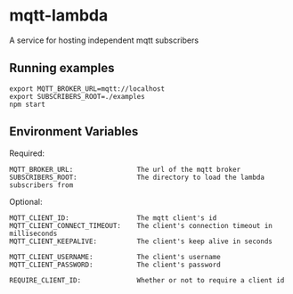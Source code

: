 # mqtt-lambda
A service for hosting independent mqtt subscribers

## Running examples

```
export MQTT_BROKER_URL=mqtt://localhost
export SUBSCRIBERS_ROOT=./examples
npm start
```

## Environment Variables

Required:
```
MQTT_BROKER_URL:                The url of the mqtt broker
SUBSCRIBERS_ROOT:               The directory to load the lambda subscribers from
```
Optional:

```
MQTT_CLIENT_ID:                 The mqtt client's id
MQTT_CLIENT_CONNECT_TIMEOUT:    The client's connection timeout in milliseconds
MQTT_CLIENT_KEEPALIVE:          The client's keep alive in seconds

MQTT_CLIENT_USERNAME:           The client's username
MQTT_CLIENT_PASSWORD:           The client's password

REQUIRE_CLIENT_ID:              Whether or not to require a client id
```